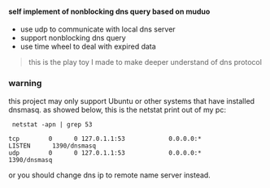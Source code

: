 #### self implement of nonblocking dns query based on muduo 

* use udp to communicate with local dns server 
* support nonblocking dns query
* use time wheel to deal with expired data 

> this is the play toy I made to make deeper understand of dns protocol 

### warning
this project may only support Ubuntu or other systems that have installed dnsmasq. as showed below, this is the netstat print out of my pc:

```
 netstat -apn | grep 53

tcp        0      0 127.0.1.1:53            0.0.0.0:*               LISTEN      1390/dnsmasq    
udp        0      0 127.0.1.1:53            0.0.0.0:*                           1390/dnsmasq    
```

or you should change dns ip to remote name server instead.
